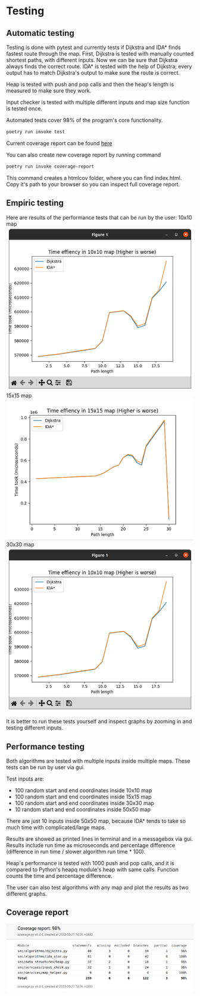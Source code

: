# Testing

## Automatic testing

Testing is done with pytest and currently tests if Dijkstra and IDA* finds fastest route through the map. First, Dijkstra is tested with manually counted shortest paths, with different inputs. Now we can be sure that Dijkstra always finds the correct route. IDA* is tested with the help of Dijkstra; every output has to match Dijkstra's output to make sure the route is correct. 

Heap is tested with push and pop calls and then the heap's length is measured to make sure they work.

Input checker is tested with multiple different inputs and map size function is tested once.

Automated tests cover 98% of the program's core functionality.

```bash
poetry run invoke test
```
Current coverage report can be found [here](https://github.com/evahteri/Path-Finder/blob/main/documentation/coverage_report.png)

You can also create new coverage report by running command 

```bash
poetry run invoke coverage-report
```
This command creates a htmlcov folder, where you can find index.html. Copy it's path to your browser so you can inspect full coverage report.

## Empiric testing

Here are results of the performance tests that can be run by the user:
10x10 map
![performance in 10x10](https://github.com/evahteri/Path-Finder/blob/main/documentation/performance_test_10x10.png)
15x15 map
![performance in 15x15](https://github.com/evahteri/Path-Finder/blob/main/documentation/performance_test_15x15.png)
30x30 map
![performance in 30x30](https://github.com/evahteri/Path-Finder/blob/main/documentation/performance_test_10x10.png)

It is better to run these tests yourself and inspect graphs by zooming in and testing different inputs.



## Performance testing

Both algorithms are tested with multiple inputs inside multiple maps. These tests can be run by user via gui.

Test inputs are:
- 100 random start and end coordinates inside 10x10 map
- 100 random start and end coordinates inside 15x15 map
- 100 random start and end coordinates inside 30x30 map
- 10 random start and end coordinates inside 50x50 map

There are just 10 inputs inside 50x50 map, because IDA* tends to take so much time with complicated/large maps.

Results are showed as printed lines in terminal and in a messagebox via gui. Results include run time as microseconds and percentage difference (difference in run time / slower algorithm run time * 100).

Heap's performance is tested with 1000 push and pop calls, and it is compared to Python's heapq module's heap with same calls. Function counts the time and percentage difference.

The user can also test algorithms with any map and plot the results as two different graphs.

## Coverage report

![coverage report](https://github.com/evahteri/Path-Finder/blob/main/documentation/coverage_report.png)
